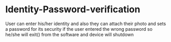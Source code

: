 # Identity-Password-verification
User can enter his/her identity and also they can attach their photo and sets a password for its security 
if the user entered the wrong password so he/she will exit() from the software and device will shutdown
